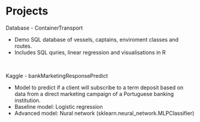 # Projects
Database - ContainerTransport
 - Demo SQL database of vessels, captains, enviroment classes and routes.
 - Includes SQL quries, linear regression and visualisations in R
<br/>

Kaggle - bankMarketingResponsePredict
 - Model to predict if a client will subscribe to a term deposit based on data from a direct marketing campaign of a Portuguese banking institution.
 - Baseline model: Logistic regression
 - Advanced model: Nural network (sklearn.neural_network.MLPClassifier)
